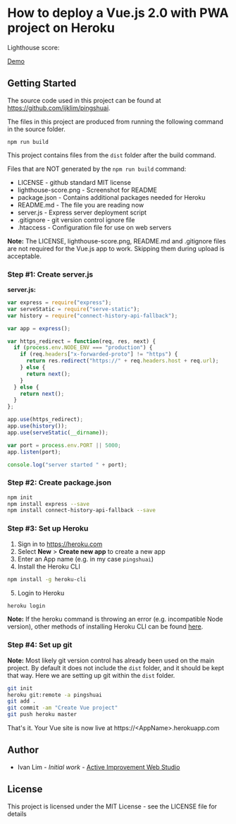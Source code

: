 # How to deploy a Vue.js 2.0 with PWA project on Heroku

Lighthouse score:

<p align="center" style="display:none;">
  <img src="https://github.com/ijklim/deploy_vue_heroku/blob/master/lighthouse-score.png" width="832px">
</p>

[Demo](https://pingshuai.herokuapp.com)

## Getting Started

The source code used in this project can be found at https://github.com/ijklim/pingshuai.

The files in this project are produced from running the following command in the source folder.

```
npm run build
```

This project contains files from the `dist` folder after the build command.

Files that are NOT generated by the `npm run build` command:
* LICENSE - github standard MIT license
* lighthouse-score.png - Screenshot for README
* package.json - Contains additional packages needed for Heroku
* README.md - The file you are reading now
* server.js - Express server deployment script
* .gitignore - git version control ignore file
* .htaccess - Configuration file for use on web servers

**Note:** The LICENSE, lighthouse-score.png, README.md and .gitignore files are not required for the Vue.js app to work. Skipping them during upload is acceptable.


### Step #1: Create server.js

**server.js:**

``` js
var express = require("express");
var serveStatic = require("serve-static");
var history = require("connect-history-api-fallback");

var app = express();

var https_redirect = function(req, res, next) {
  if (process.env.NODE_ENV === "production") {
    if (req.headers["x-forwarded-proto"] != "https") {
      return res.redirect("https://" + req.headers.host + req.url);
    } else {
      return next();
    }
  } else {
    return next();
  }
};

app.use(https_redirect);
app.use(history());
app.use(serveStatic(__dirname));

var port = process.env.PORT || 5000;
app.listen(port);

console.log("server started " + port);
```

### Step #2: Create package.json

``` bash
npm init
npm install express --save
npm install connect-history-api-fallback --save
```

### Step #3: Set up Heroku

1. Sign in to https://heroku.com
2. Select **New** > **Create new app** to create a new app
3. Enter an App name (e.g. in my case `pingshuai`)
4. Install the Heroku CLI

``` bash
npm install -g heroku-cli
```

5. Login to Heroku

``` bash
heroku login
```

**Note:** If the heroku command is throwing an error (e.g. incompatible Node version), other methods of installing Heroku CLI can be found [here](https://devcenter.heroku.com/articles/heroku-cli).

### Step #4: Set up git

**Note:** Most likely git version control has already been used on the main project. By default it does not include the `dist` folder, and it should be kept that way. Here we are setting up git within the `dist` folder.

``` bash
git init
heroku git:remote -a pingshuai
git add .
git commit -am "Create Vue project"
git push heroku master
```

That's it. Your Vue site is now live at https://\<AppName\>.herokuapp.com

## Author

* Ivan Lim - *Initial work* - [Active Improvement Web Studio](http://aiwebstudio.com)


## License

This project is licensed under the MIT License - see the LICENSE file for details